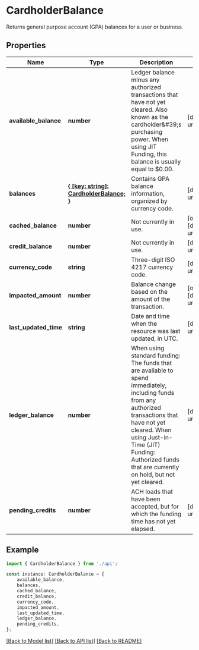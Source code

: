 # CardholderBalance

Returns general purpose account (GPA) balances for a user or business.

## Properties

Name | Type | Description | Notes
------------ | ------------- | ------------- | -------------
**available_balance** | **number** | Ledger balance minus any authorized transactions that have not yet cleared. Also known as the cardholder\&#39;s purchasing power. When using JIT Funding, this balance is usually equal to $0.00. | [default to undefined]
**balances** | [**{ [key: string]: CardholderBalance; }**](CardholderBalance.md) | Contains GPA balance information, organized by currency code. | [default to undefined]
**cached_balance** | **number** | Not currently in use. | [optional] [default to undefined]
**credit_balance** | **number** | Not currently in use. | [default to undefined]
**currency_code** | **string** | Three-digit ISO 4217 currency code. | [default to undefined]
**impacted_amount** | **number** | Balance change based on the amount of the transaction. | [optional] [default to undefined]
**last_updated_time** | **string** | Date and time when the resource was last updated, in UTC. | [default to undefined]
**ledger_balance** | **number** | When using standard funding: The funds that are available to spend immediately, including funds from any authorized transactions that have not yet cleared. When using Just-in-Time (JIT) Funding: Authorized funds that are currently on hold, but not yet cleared. | [default to undefined]
**pending_credits** | **number** | ACH loads that have been accepted, but for which the funding time has not yet elapsed. | [default to undefined]

## Example

```typescript
import { CardholderBalance } from './api';

const instance: CardholderBalance = {
    available_balance,
    balances,
    cached_balance,
    credit_balance,
    currency_code,
    impacted_amount,
    last_updated_time,
    ledger_balance,
    pending_credits,
};
```

[[Back to Model list]](../README.md#documentation-for-models) [[Back to API list]](../README.md#documentation-for-api-endpoints) [[Back to README]](../README.md)
